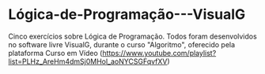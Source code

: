 # Lógica-de-Programação---VisualG
Cinco exercícios sobre Lógica de Programação. Todos foram desenvolvidos no software livre VisualG, durante o curso "Algoritmo", oferecido pela plataforma Curso em Vídeo (https://www.youtube.com/playlist?list=PLHz_AreHm4dmSj0MHol_aoNYCSGFqvfXV)
